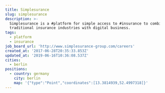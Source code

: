 ```yaml
---
title: Simplesurance
slug: simplesurance
description: >-
  Simplesurance is a #platform for simple access to #insurance to combine
  traditional insurance industries with digital business.
tags:
  - platform
  - insurance
job_board_url: 'http://www.simplesurance-group.com/careers'
created_at: '2017-06-28T20:35:33.853Z'
updated_at: '2019-06-16T10:36:08.537Z'
cities:
  - berlin
positions:
  - country: germany
    city: berlin
    map: '{"type":"Point","coordinates":[13.3814939,52.4997318]}'
---
```


